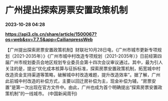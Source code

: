 # 广州提出探索房票安置政策机制

**2023-10-28 04:28**

**https://api3.cls.cn/share/article/1500067?os=web&sv=7.7.5&app=CailianpressWeb**

【广州提出探索房票安置政策机制】财联社10月28日电，《广州市城市更新专项规划（2021-2035年）》《广州市城中村改造专项规划（2021-2035年）》日前经第四届广州市规划委员会地区规划专业委员会第十四次会议审议通过。其中，最为引人关注的是，提出“优化成本核算与征拆标准，探索房票安置政策机制，拓宽城中村改造资金支持渠道等策略，破解城中村改造难题，提升改造效率”。据了解，广州此前城中村改造的补偿方式，主要以回迁房补偿为主，现金补偿为辅，“房票安置”是第一次出现在官方文件中。由此，广州也成为首个明确提出“探索房票安置政策机制”的一线城市。 (中国新闻周刊)